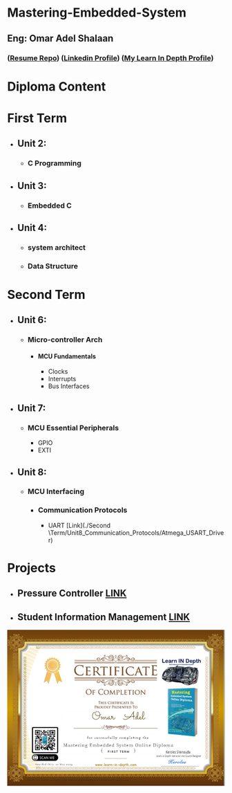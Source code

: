 # Mastering-Embedded-System

## Eng: Omar Adel Shalaan

### ([Resume Repo](https://github.com/OmarAdelShalaan/My-Resume#projects)) ([Linkedin Profile](https://www.linkedin.com/in/omar-adel-shalaan-67aaa714b/)) ([My Learn In Depth Profile](https://www.learn-in-depth-store.com/certificate/omaradelshalaan%40gmail.com))

# Diploma Content

# First Term 
- ## Unit 2: 
	- ### C Programming
- ## Unit 3:
	- ### Embedded C
- ## Unit 4: 
	- ### system architect 
	- ### Data Structure

# Second Term 
- ## Unit 6: 
	- ### Micro-controller Arch
		- #### MCU Fundamentals
			- Clocks
			- Interrupts
			- Bus Interfaces
- ## Unit 7:
	- ### MCU Essential Peripherals
		- GPIO
		- EXTI
- ## Unit 8: 
	- ### MCU Interfacing
		-  ### Communication Protocols
			- UART [Link](./Second \Term/Unit8_Communication_Protocols/Atmega_USART_Driver)
	

# Projects
- ## Pressure Controller [LINK](./Projects/Pressure_Controller)
- ## Student Information Management [LINK](./Projects/Student_Information_Management)




![Learn In Depth](./Learn_In_Depth.jpg)
